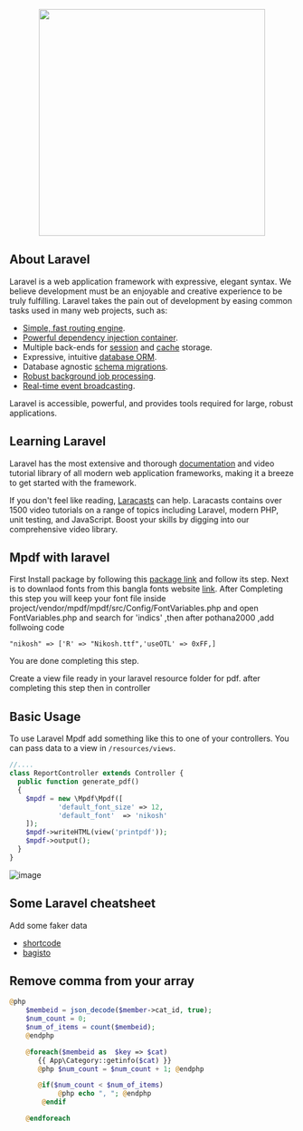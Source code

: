 <p align="center"><a href="https://laravel.com" target="_blank"><img src="https://raw.githubusercontent.com/laravel/art/master/logo-lockup/5%20SVG/2%20CMYK/1%20Full%20Color/laravel-logolockup-cmyk-red.svg" width="400"></a></p>

## About Laravel

Laravel is a web application framework with expressive, elegant syntax. We believe development must be an enjoyable and creative experience to be truly fulfilling. Laravel takes the pain out of development by easing common tasks used in many web projects, such as:

- [Simple, fast routing engine](https://laravel.com/docs/routing).
- [Powerful dependency injection container](https://laravel.com/docs/container).
- Multiple back-ends for [session](https://laravel.com/docs/session) and [cache](https://laravel.com/docs/cache) storage.
- Expressive, intuitive [database ORM](https://laravel.com/docs/eloquent).
- Database agnostic [schema migrations](https://laravel.com/docs/migrations).
- [Robust background job processing](https://laravel.com/docs/queues).
- [Real-time event broadcasting](https://laravel.com/docs/broadcasting).

Laravel is accessible, powerful, and provides tools required for large, robust applications.

## Learning Laravel

Laravel has the most extensive and thorough [documentation](https://laravel.com/docs) and video tutorial library of all modern web application frameworks, making it a breeze to get started with the framework.

If you don't feel like reading, [Laracasts](https://laracasts.com) can help. Laracasts contains over 1500 video tutorials on a range of topics including Laravel, modern PHP, unit testing, and JavaScript. Boost your skills by digging into our comprehensive video library.

## Mpdf with laravel

First Install package by following this [package link](https://packagist.org/packages/carlos-meneses/laravel-mpdf) and follow its step. Next is to downlaod fonts from this bangla fonts website [link](https://www.omicronlab.com/bangla-fonts.html). After Completing this step you will keep your font file inside project/vendor/mpdf/mpdf/src/Config/FontVariables.php and open FontVariables.php and search for 'indics' ,then after pothana2000 ,add follwoing code 
```
"nikosh" => ['R' => "Nikosh.ttf",'useOTL' => 0xFF,]

```
You are done completing this step. 

Create a view file ready in your laravel resource folder for pdf. after completing this step then in controller 

## Basic Usage

To use Laravel Mpdf add something like this to one of your controllers. You can pass data to a view in `/resources/views`.

```php
//....
class ReportController extends Controller {
  public function generate_pdf()
  {
    $mpdf = new \Mpdf\Mpdf([
            'default_font_size' => 12,
    		'default_font'	=> 'nikosh'
    ]);
    $mpdf->writeHTML(view('printpdf'));
    $mpdf->output();
  }
}
```
![image](https://user-images.githubusercontent.com/7622577/182757879-5cc44238-4aee-4cc8-871e-f67bca0cc606.png)

## Some Laravel cheatsheet
Add some faker data

- [shortcode](https://shortcode.dev/laravel-cheatsheet)
- [bagisto](https://github.com/bagisto/laravel-data-faker/)
## Remove comma from your array 

```php
@php
    $membeid = json_decode($member->cat_id, true);
    $num_count = 0;
    $num_of_items = count($membeid);
    @endphp

    @foreach($membeid as  $key => $cat)
       {{ App\Category::getinfo($cat) }}
       @php $num_count = $num_count + 1; @endphp

       @if($num_count < $num_of_items)
            @php echo ", "; @endphp
        @endif

    @endforeach
```
